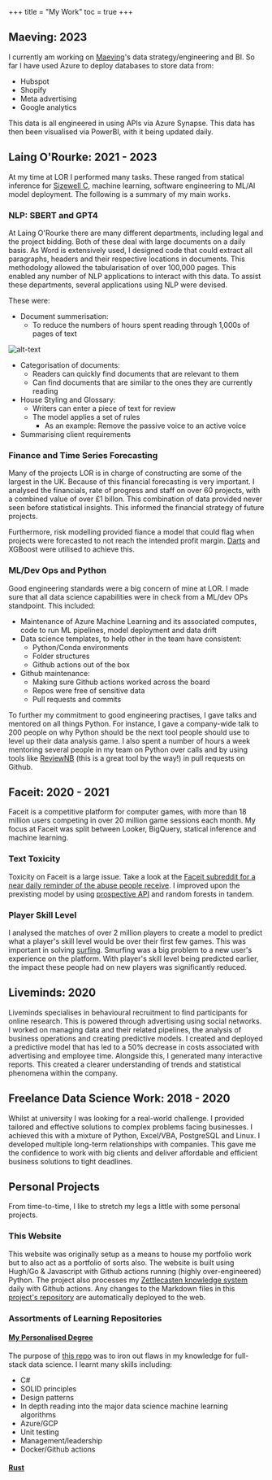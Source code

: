 +++
title = "My Work"
toc = true
+++

## Maeving: 2023

I currently am working on [Maeving](https://maeving.com/)'s data strategy/engineering and BI. So far I have used Azure to deploy databases to store data from:
- Hubspot
- Shopify
- Meta advertising
- Google analytics

This data is all engineered in using APIs via Azure Synapse. This data has then been visualised via PowerBI, with it being updated daily.

## Laing O'Rourke: 2021 - 2023

At my time at LOR I performed many tasks. These ranged from statical inference for [Sizewell C](https://www.edfenergy.com/energy/nuclear-new-build-projects/sizewell-c), machine learning, software engineering to ML/AI model deployment. The following is a summary of my main works. 

### NLP: SBERT and GPT4
At Laing O'Rourke there are many different departments, including legal and the project bidding. Both of these deal with large documents on a daily basis. As Word is extensively used, I designed code that could extract all paragraphs, headers and their respective locations in documents. This methodology allowed the tabularisation of over 100,000 pages. This enabled any number of NLP applications to interact with this data. To assist these departments, several applications using NLP were devised.

These were:
- Document summerisation:
    - To reduce the numbers of hours spent reading through 1,000s of pages of text

![alt-text](/gpt-summariser.png)

- Categorisation of documents:
    - Readers can quickly find documents that are relevant to them
    - Can find documents that are similar to the ones they are currently reading
- House Styling and Glossary:
    - Writers can enter a piece of text for review
    - The model applies a set of rules
      - As an example: Remove the passive voice to an active voice
- Summarising client requirements

### Finance and Time Series Forecasting

Many of the projects LOR is in charge of constructing are some of the largest in the UK. Because of this financial forecasting is very important. I analysed the financials, rate of progress and staff on over 60 projects, with a combined value of over £1 billon. This combination of data provided never seen before statistical insights. This informed the financial strategy of future projects.

Furthermore, risk modelling provided fiance a model that could flag when projects were forecasted to not reach the intended profit margin. [Darts](https://unit8co.github.io/darts/) and XGBoost were utilised to achieve this. 

### ML/Dev Ops and Python

Good engineering standards were a big concern of mine at LOR. I made sure that all data science capabilities were in check from a ML/dev OPs standpoint. This included:
- Maintenance of Azure Machine Learning and its associated computes, code to run ML pipelines, model deployment and data drift
- Data science templates, to help other in the team have consistent:
  - Python/Conda environments
  - Folder structures
  - Github actions out of the box
- Github maintenance:
  - Making sure Github actions worked across the board
  - Repos were free of sensitive data
  - Pull requests and commits

To further my commitment to good engineering practises, I gave talks and mentored on all things Python. For instance, I gave a company-wide talk to 200 people on why Python should be the next tool people should use to level up their data analysis game. I also spent a number of hours a week mentoring several people in my team on Python over calls and by using tools like [ReviewNB](https://www.reviewnb.com/) (this is a great tool by the way!) in pull requests on Github.

## Faceit: 2020 - 2021

Faceit is a competitive platform for computer games, with more than 18 million users competing in over 20 million game sessions each month. My focus at Faceit was split between Looker, BigQuery, statical inference and machine learning.

### Text Toxicity

Toxicity on Faceit is a large issue. Take a look at the [Faceit subreddit for a near daily reminder of the abuse people receive](https://www.reddit.com/r/FACEITcom/comments/y95up1/fella_was_racist_up_to_the_2nd_round_then_didnt/). I improved upon the prexisting model by using [prospective API](https://perspectiveapi.com/) and random forests in tandem.

### Player Skill Level
I analysed the matches of over 2 million players to create a model to predict what a player's skill level would be over their first few games. This was important in solving [surfing](https://www.dexerto.com/gaming/what-is-smurfing-in-gaming-2015991/). Smurfing was a big problem to a new user's experience on the platform. With player's skill level being predicted earlier, the impact these people had on new players was significantly reduced.

## Liveminds: 2020

Liveminds specialises in behavioural recruitment to find participants for online research. This is powered through advertising using social networks. I worked on managing data and their related pipelines, the analysis of business operations and creating predictive models. I created and deployed a predictive model that has led to a 50% decrease in costs associated with advertising and employee time. Alongside this, I generated many interactive reports. This created a clearer understanding of trends and statistical phenomena within the company.

## Freelance Data Science Work: 2018 - 2020

Whilst at university I was looking for a real-world challenge. I provided tailored and effective solutions to complex problems facing businesses. I achieved this with a mixture of Python, Excel/VBA, PostgreSQL and Linux. I developed multiple long-term relationships with companies. This gave me the confidence to work with big clients and deliver affordable and efficient business solutions to tight deadlines.

## Personal Projects
From time-to-time, I like to stretch my legs a little with some personal projects.

### This Website

This website was originally setup as a means to house my portfolio work but to also act as a portfolio of sorts also. The website is built using Hugh/Go & Javascript with Github actions running (highly over-engineered) Python. The project also processes my [Zettlecasten knowledge system](https://github.com/okwilkins/knowledge-system) daily with Github actions. Any changes to the Markdown files in this [project's repository](https://github.com/okwilkins/personal-website) are automatically deployed to the web.

### Assortments of Learning Repositories

#### [My Personalised Degree](https://github.com/okwilkins/my-degree)

The purpose of [this repo](https://github.com/okwilkins/my-degree) was to iron out flaws in my knowledge for full-stack data science. I learnt many skills including:
- C#
- SOLID principles
- Design patterns
- In depth reading into the major data science machine learning algorithms
- Azure/GCP
- Unit testing
- Management/leadership
- Docker/Github actions

#### [Rust](https://github.com/okwilkins/learning-rust)
